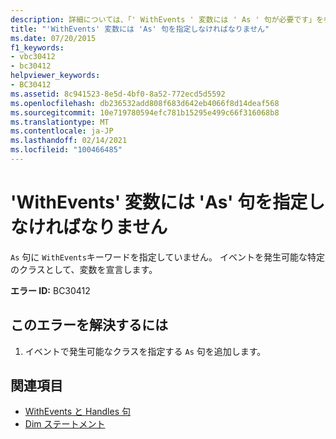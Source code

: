 ```yaml
---
description: 詳細については、「' WithEvents ' 変数には ' As ' 句が必要です」を参照してください。
title: "'WithEvents' 変数には 'As' 句を指定しなければなりません"
ms.date: 07/20/2015
f1_keywords:
- vbc30412
- bc30412
helpviewer_keywords:
- BC30412
ms.assetid: 8c941523-8e5d-4bf0-8a52-772ecd5d5592
ms.openlocfilehash: db236532add808f683d642eb4066f8d14deaf568
ms.sourcegitcommit: 10e719780594efc781b15295e499c66f316068b8
ms.translationtype: MT
ms.contentlocale: ja-JP
ms.lasthandoff: 02/14/2021
ms.locfileid: "100466485"
---
```

# <a name="withevents-variables-must-have-an-as-clause"></a>'WithEvents' 変数には 'As' 句を指定しなければなりません

`As` 句に `WithEvents`キーワードを指定していません。 イベントを発生可能な特定のクラスとして、変数を宣言します。  
  
 **エラー ID:** BC30412  
  
## <a name="to-correct-this-error"></a>このエラーを解決するには  
  
1. イベントで発生可能なクラスを指定する `As` 句を追加します。  
  
## <a name="see-also"></a>関連項目

- [WithEvents と Handles 句](../programming-guide/language-features/events/index.md#withevents-and-the-handles-clause)
- [Dim ステートメント](../language-reference/statements/dim-statement.md)
